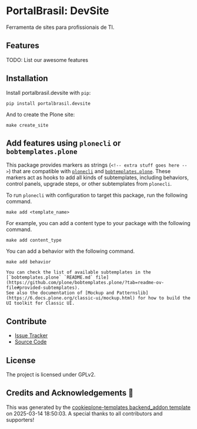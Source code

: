 # PortalBrasil: DevSite

Ferramenta de sites para profissionais de TI.

## Features

TODO: List our awesome features

## Installation

Install portalbrasil.devsite with `pip`:

```shell
pip install portalbrasil.devsite
```

And to create the Plone site:

```shell
make create_site
```

## Add features using `plonecli` or `bobtemplates.plone`

This package provides markers as strings (`<!-- extra stuff goes here -->`) that are compatible with [`plonecli`](https://github.com/plone/plonecli) and [`bobtemplates.plone`](https://github.com/plone/bobtemplates.plone).
These markers act as hooks to add all kinds of subtemplates, including behaviors, control panels, upgrade steps, or other subtemplates from `plonecli`.

To run `plonecli` with configuration to target this package, run the following command.

```shell
make add <template_name>
```

For example, you can add a content type to your package with the following command.

```shell
make add content_type
```

You can add a behavior with the following command.

```shell
make add behavior
```

```{seealso}
You can check the list of available subtemplates in the [`bobtemplates.plone` `README.md` file](https://github.com/plone/bobtemplates.plone/?tab=readme-ov-file#provided-subtemplates).
See also the documentation of [Mockup and Patternslib](https://6.docs.plone.org/classic-ui/mockup.html) for how to build the UI toolkit for Classic UI.
```

## Contribute

- [Issue Tracker](https://github.com/portal-br/devsite/issues)
- [Source Code](https://github.com/portal-br/devsite/)

## License

The project is licensed under GPLv2.

## Credits and Acknowledgements 🙏

This was generated by the [cookieplone-templates backend_addon template](https://github.com/plone/cookieplone-templates/tree/main/backend_addon) on 2025-03-14 18:50:03. A special thanks to all contributors and supporters!
